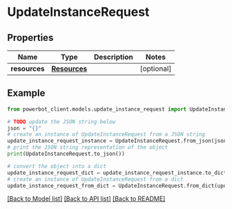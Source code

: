 # UpdateInstanceRequest


## Properties

Name | Type | Description | Notes
------------ | ------------- | ------------- | -------------
**resources** | [**Resources**](Resources.md) |  | [optional] 

## Example

```python
from powerbot_client.models.update_instance_request import UpdateInstanceRequest

# TODO update the JSON string below
json = "{}"
# create an instance of UpdateInstanceRequest from a JSON string
update_instance_request_instance = UpdateInstanceRequest.from_json(json)
# print the JSON string representation of the object
print(UpdateInstanceRequest.to_json())

# convert the object into a dict
update_instance_request_dict = update_instance_request_instance.to_dict()
# create an instance of UpdateInstanceRequest from a dict
update_instance_request_from_dict = UpdateInstanceRequest.from_dict(update_instance_request_dict)
```
[[Back to Model list]](../README.md#documentation-for-models) [[Back to API list]](../README.md#documentation-for-api-endpoints) [[Back to README]](../README.md)


